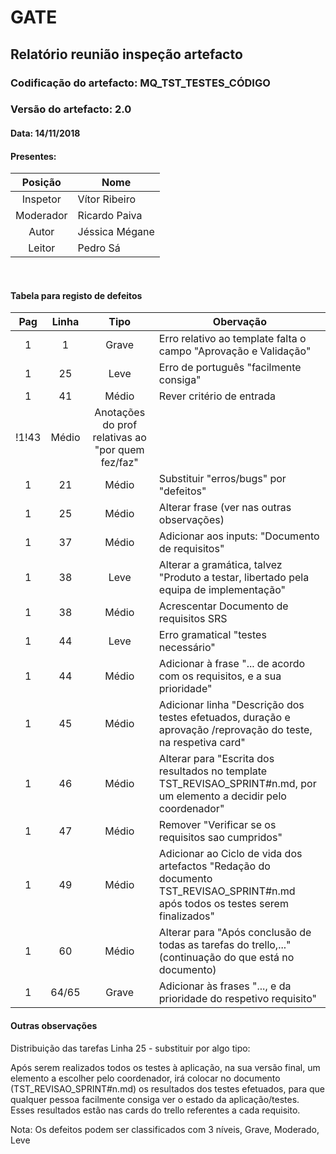 # GATE
## Relatório reunião inspeção artefacto
### Codificação do artefacto: MQ_TST_TESTES_CÓDIGO
### Versão do artefacto: 2.0
#### Data: 14/11/2018
#### Presentes: 
|Posição|Nome
|:---:|---
|Inspetor| Vítor Ribeiro
|Moderador| Ricardo Paiva
|Autor| Jéssica Mégane
|Leitor| Pedro Sá

</br>

#### Tabela para registo de defeitos
|Pag|Linha|Tipo|Obervação
|:---:|:---:|:---:|---
|1|1|Grave|Erro relativo ao template falta o campo "Aprovação e Validação"
|1|25|Leve|Erro de português "facilmente consiga"
|1|41|Médio|Rever critério de entrada
!1!43|Médio|Anotações do prof relativas ao "por quem fez/faz"
|1|21|Médio|Substituir "erros/bugs" por "defeitos"
|1|25|Médio|Alterar frase (ver nas outras observações)
|1|37|Médio|Adicionar aos inputs: "Documento de requisitos"
|1|38|Leve|Alterar a gramática, talvez "Produto a testar, libertado pela equipa de implementação"
|1|38|Médio|Acrescentar Documento de requisitos SRS
|1|44|Leve|Erro gramatical "testes necessário"
|1|44|Médio|Adicionar à frase "... de acordo com os requisitos, e a sua prioridade"
|1|45|Médio|Adicionar linha "Descrição dos testes efetuados, duração e aprovação /reprovação do teste, na respetiva card"
|1|46|Médio|Alterar para "Escrita dos resultados no template TST_REVISAO_SPRINT#n.md, por um elemento a decidir pelo coordenador"
|1|47|Médio|Remover "Verificar se os requisitos sao cumpridos"
|1|49|Médio|Adicionar ao Ciclo de vida dos artefactos "Redação do documento TST_REVISAO_SPRINT#n.md após todos os testes serem finalizados"
|1|60|Médio|Alterar para "Após conclusão de todas as tarefas do trello,..."(continuação do que está no documento)
|1|64/65|Grave|Adicionar às frases "..., e da prioridade do respetivo requisito"



#### Outras observações
Distribuição das tarefas
Linha 25 - substituir por algo tipo:

Após serem realizados todos os testes à aplicação, na sua versão final, um elemento a escolher pelo coordenador, irá colocar no documento (TST_REVISAO_SPRINT#n.md) os resultados dos testes efetuados, para que qualquer pessoa facilmente consiga ver o estado da aplicação/testes. Esses resultados estão nas cards do trello referentes a cada requisito.
</br>

Nota: Os defeitos podem ser classificados com 3 níveis, Grave, Moderado, Leve
